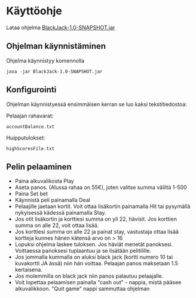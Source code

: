 # Käyttöohje

Lataa ohjelma [BlackJack-1.0-SNAPSHOT.jar](https://github.com/Ro0pE/ohjelmistotekniikka/releases/tag/Loppupalautus)


## Ohjelman käynnistäminen


Ohjelma käynnistyy komennolla 

```
java -jar BlackJack-1.0-SNAPSHOT.jar
```
## Konfigurointi

Ohjelman käynnistyessä ensimmäisen kerran se luo kaksi tekstitiedostoa:

Pelaajan rahavarat:

```
accountBalance.txt
```

Huipputulokset:

```
highScoresFile.txt
```

## Pelin pelaaminen

- Paina alkuvalikosta Play
- Aseta panos. (Alussa rahaa on 55€), joten valitse summa väliltä 1-500
- Paina Set bet
- Käynnistä peli painamalla Deal
- Pelaajille jaetaan kortit. Voit ottaa lisäkortin painamalla Hit tai pysymällä nykyisessä kädessä painamalla Stay.
- Jos otit lisäkortin ja korttiesi summa on yli 22, hävisit. Jos korttien summa on alle 22, voit ottaa lisää.
- Jos korttiesi summa on alle 22 ja painat stay, vastustaja ottaa lisää kortteja kunnes hänen kätensä arvo on > 16 
- Lopuksi ohjelma laskee tuloksen. Jos häviät menetät panoksesi. Voittaessa panoksesi tuplaantuu ja se lisätään pelitilille.
- Jos jommalla kummalla on aluksi black jack (kortti numero 10 tai kuvakortti JA ässä) niin hän voittaa. Pelaajan panos maksetaan 1.5 kertaisena.
- Jos molemmilla on black jack niin panos palautuu pelaajalle.
- Voit lopettaa pelaamisen painalla "cash out" - nappia, mistä pääsee alkuvalikkoon. "Quit game" nappi sammuttaa ohjelman
